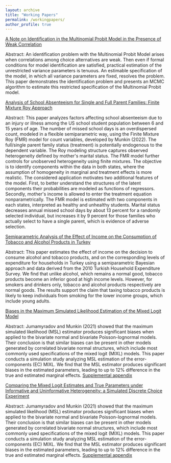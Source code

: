 ```yaml
---
layout: archive
title: "Working Papers"
permalink: /workingpapers/
author_profile: true
---
```


[A Note on Identification in the Multinomial Probit Model in the Presence of Weak Correlation](http://muratmunkin.github.io/files/MNP.pdf)

Abstract: An identification problem with the Multinomial Probit Model arises when correlations among choice alternatives are weak. Then even if formal conditions for model identification are satisfied, practical estimation of the unrestricted variance parameters is tenuous. An estimable specification of the model, in which all variance parameters are fixed, resolves the problem. This paper demonstrates the identification problem and presents an MCMC algorithm to estimate this restricted specification of the Multinomial Probit model.


[Analysis of School Absenteeism for Single and Full Parent Families: Finite Mixture Roy Approach](http://muratmunkin.github.io/files/SchoolDaysFMR.pdf)

Abstract: This paper analyzes factors affecting school absenteeism due to an injury or illness among the US school student population between 6 and 15 years of age. The number of missed school days is an overdispersed count, modeled in a flexible semiparametric way, using the Finite Mixture Roy (FMR) model for count variables, developed by Munkin (2022). The full/single parent family status (treatment) is potentially endogenous to the dependent variable. The Roy modeling structure captures observed heterogeneity defined by mother's marital status. The FMR model further controls for unobserved heterogeneity using finite mixtures. The objective is to identify components within the data in both states, where the assumption of homogeneity in marginal and treatment effects is more realistic. The considered application motivates two additional features of the model. First, to better understand the structures of the latent components their probabilities are modeled as functions of regressors. Secondly, mother's income is allowed to enter the treatment equation nonparametrically. The FMR model is estimated with two components in each states, interpreted as healthy and unhealthy students. Marital status decreases annual missed school days by about 13 percent for a randomly selected individual, but increases it by 9 percent for those families who actually select to have a single parent, which is evidence of adverse selection.


[Semiparametric Analysis of the Effect of Income on the Consumption of Tobacco and Alcohol Products in Turkey](http://muratmunkin.github.io/files/AlcoholTobaccoTurkey.pdf)

Abstract: This paper estimates the effect of income on the decision to consume alcohol and tobacco products, and on the corresponding levels of expenditure for households in Turkey using a semiparametric Bayesian approach and data derived from the 2010 Turkish Household Expenditure Survey. We find that unlike alcohol, which remains a normal good, tobacco products become an inferior good at high income levels. However, for smokers and drinkers only, tobacco and alcohol products respectively are normal goods. The results support the claim that taxing tobacco products is likely to keep individuals from smoking for the lower income groups, which include young adults.


[Biases in the Maximum Simulated Likelihood Estimation of the Mixed Logit Model](http://muratmunkin.github.io/files/BiasesMSL_MixedLogit.pdf)

Abstract: Jumamyradov and Munkin (2021) showed that the maximum simulated likelihood (MSL) estimator produces significant biases when applied to the bivariate normal and bivariate Poisson-lognormal models. Their conclusion is that similar biases can be present in other models generated by correlated bivariate normal structures, which include most commonly used specifications of the mixed logit (MIXL) models. This
paper conducts a simulation study analyzing MSL estimation of the error-components (EC) MIXL. We find that the MSL estimator produces significant biases in the estimated parameters, leading to up to 12% difference in the true and estimated marginal effects. [Supplemental appendix](http://muratmunkin.github.io/files/suppBiasesMSL_MixedLogit.XLSX)


[Comparing the Mixed Logit Estimates and True Parameters under Informative and Uninformative Heterogeneity: a Simulated Discrete Choice Experiment](http://muratmunkin.github.io/files/MixedLogitDCE.pdf)

Abstract: Jumamyradov and Munkin (2021) showed that the maximum simulated likelihood (MSL) estimator produces significant biases when applied to the bivariate normal and bivariate Poisson-lognormal models. Their conclusion is that similar biases can be present in other models generated by correlated bivariate normal structures, which include most commonly used specifications of the mixed logit (MIXL) models. This
paper conducts a simulation study analyzing MSL estimation of the error-components (EC) MIXL. We find that the MSL estimator produces significant biases in the estimated parameters, leading to up to 12% difference in the true and estimated marginal effects. [Supplemental appendix](http://muratmunkin.github.io/files/suppMixedLogitDCE.XLSX)

